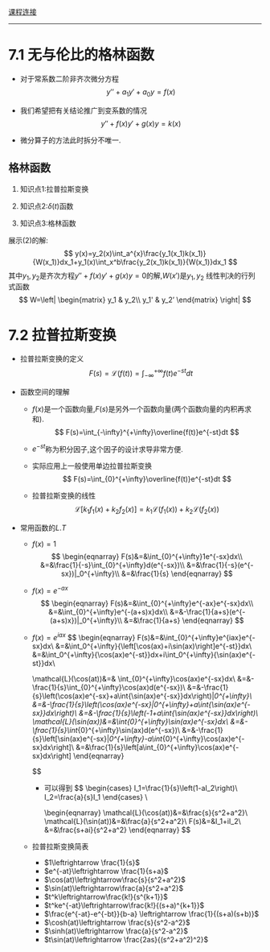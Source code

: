 [课程连接](https://www.wanmen.org/courses/586d23485f07127674135df2/lectures/5922ac904b1b0d44114fd145)

***

# 7.1  无与伦比的格林函数

+ 对于常系数二阶非齐次微分方程
$$
y'’ + a_1y' + a_0y = f(x)
$$

+ 我们希望把有关结论推广到变系数的情况
$$
y'' + f(x)y' + g(x)y = k(x)
$$

+ 微分算子的方法此时拆分不唯一.





## 格林函数

1. 知识点1:拉普拉斯变换

2. 知识点2:$\delta(t)$函数

3. 知识点3:格林函数

展示$(2)$的解:
$$
y(x)=y_2(x)\int_a^{x}\frac{y_1(x_1)k(x_1)}{W(x_1)}dx_1+y_1(x)\int_x^b\frac{y_2(x_1)k(x_1)}{W(x_1)}dx_1
$$
其中$y_1,y_2$是齐次方程$y'' + f(x)y' + g(x)y = 0$的解,$W(x')$是$y_1,y_2$ 线性判决的行列式函数
$$
W=\left|
\begin{matrix}
y_1 & y_2\\
y_1' & y_2’
\end{matrix}
\right|
$$


# 7.2 拉普拉斯变换

+ 拉普拉斯变换的定义
  $$
  F(s)=\mathcal{L}(f(t))=\int_{-\infty}^{+\infty}f(t)e^{-st}dt
  $$
  

+ 函数空间的理解

  + $f(x)$是一个函数向量,$F(s)$是另外一个函数向量(两个函数向量的内积再求和).
    $$
    F(s)=\int_{-\infty}^{+\infty}\overline{f(t)}e^{-st}dt
    $$

  + $e^{-st}$称为积分因子,这个因子的设计求导非常方便.

  + 实际应用上一般使用单边拉普拉斯变换
    $$
    F(s)=\int_{0}^{+\infty}\overline{f(t)}e^{-st}dt
    $$

  +  拉普拉斯变换的线性
    $$
    \mathcal{L}\left[k_1f_1(x)+k_2f_2(x)\right]=k_1\mathcal{L}(f_1(x))+k_2\mathcal{L}(f_2(x))
    $$
    

+ 常用函数的$L.T$
  + $f(x)=1$
    $$
    \begin{eqnarray}
    F(s)&=&\int_{0}^{+\infty}1e^{-sx}dx\\
    &=&\frac{1}{-s}\int_{0}^{+\infty}d(e^{-sx})\\
    &=&\frac{1}{-s}(e^{-sx})|_0^{+\infty}\\
    &=&\frac{1}{s}
    \end{eqnarray}
    $$

  + $f(x)=e^{-ax}$
    $$
    \begin{eqnarray}
    F(s)&=&\int_{0}^{+\infty}e^{-ax}e^{-sx}dx\\
    &=&\int_{0}^{+\infty}e^{-(a+s)x}dx\\
    &=&-\frac{1}{a+s}(e^{-(a+s)x})|_0^{+\infty}\\
    &=&\frac{1}{a+s}
    \end{eqnarray}
    $$

  + $f(x)=e^{iax}$
    $$
    \begin{eqnarray}
    F(s)&=&\int_{0}^{+\infty}e^{iax}e^{-sx}dx\\
    &=&\int_0^{+\infty}{\left[\cos(ax)+i\sin(ax)\right]e^{-st}}dx\\
    &=&\int_0^{+\infty}{\cos(ax)e^{-st}}dx+i\int_0^{+\infty}{\sin(ax)e^{-st}}dx\\
    
    \mathcal{L}(\cos(at))&=& \int_{0}^{+\infty}\cos(ax)e^{-sx}dx\\
    &=&-\frac{1}{s}\int_{0}^{+\infty}\cos(ax)d(e^{-sx})\\
    &=&-\frac{1}{s}\left(\cos(ax)e^{-sx}+a\int{\sin(ax)e^{-sx}}dx\right)|_0^{+\infty}\\
    &=&-\frac{1}{s}\left(\cos(ax)e^{-sx}|_0^{+\infty}+a\int{\sin(ax)e^{-sx}}dx\right)\\
    &=&-\frac{1}{s}\left(-1+a\int{\sin(ax)e^{-sx}}dx\right)\\
    \mathcal{L}(\sin(ax))&=&\int_{0}^{+\infty}\sin(ax)e^{-sx}dx\\
    &=&-\frac{1}{s}\int_{0}^{+\infty}\sin(ax)d(e^{-sx})\\
    &=&-\frac{1}{s}\left[\sin(ax)e^{-sx}|_0^{+\infty}-a\int_{0}^{+\infty}\cos(ax)e^{-sx}dx\right]\\
    &=&\frac{1}{s}\left[a\int_{0}^{+\infty}\cos(ax)e^{-sx}dx\right]
    \end{eqnarray}
    $$

    + 可以得到
      $$
      \begin{cases}
      I_1=\frac{1}{s}\left(1-aI_2\right)\\
      I_2=\frac{a}{s}I_1
      \end{cases}
      \\
      
      \begin{eqnarray}
      \mathcal{L}(\cos(at))&=&\frac{s}{s^2+a^2}\\
      \mathcal{L}(\sin(at))&=&\frac{a}{s^2+a^2}\\
      F(s)&=&I_1+iI_2\\
      &=&\frac{s+ai}{s^2+a^2}
      \end{eqnarray}
      $$

  + 拉普拉斯变换简表

    + $1\leftrightarrow \frac{1}{s}$
    + $e^{-at}\leftrightarrow \frac{1}{s+a}$
    + $\cos(at)\leftrightarrow\frac{s}{s^2+a^2}$
    + $\sin(at)\leftrightarrow\frac{a}{s^2+a^2}$
    + $t^k\leftrightarrow\frac{k!}{s^{k+1}}$
    + $t^ke^{-at}\leftrightarrow\frac{k!}{(s+a)^{k+1}}$
    + $\frac{e^{-at}-e^{-bt}}{b-a} \leftrightarrow \frac{1}{(s+a)(s+b)}$
    + $\cosh(at)\leftrightarrow \frac{s}{s^2-a^2}$
    + $\sinh(at)\leftrightarrow \frac{a}{s^2-a^2}$
    + $t\sin(at)\leftrightarrow \frac{2as}{(s^2+a^2)^2}$

   

